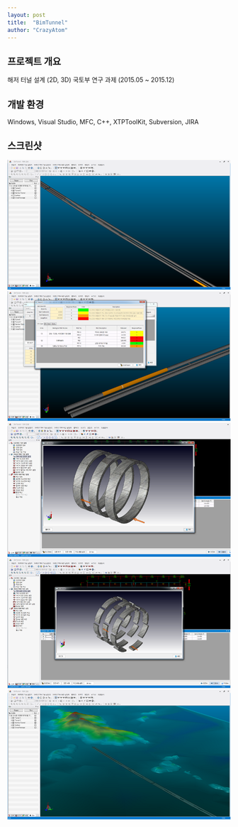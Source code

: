 ```yaml
---
layout: post
title:  "BimTunnel"
author: "CrazyAtom"
---
```


## 프로젝트 개요
해저 터널 설계 (2D, 3D) 국토부 연구 과제 (2015.05 ~ 2015.12)

## 개발 환경
Windows, Visual Studio, MFC, C++, XTPToolKit, Subversion, JIRA

## 스크린샷
![1](https://github.com/CrazyAtom/crazyatom.github.io/blob/master/_img/bimtunnel/1.png?raw=true)
![2](https://github.com/CrazyAtom/crazyatom.github.io/blob/master/_img/bimtunnel/2.png?raw=true)
![2](https://github.com/CrazyAtom/crazyatom.github.io/blob/master/_img/bimtunnel/3.png?raw=true)
![2](https://github.com/CrazyAtom/crazyatom.github.io/blob/master/_img/bimtunnel/4.png?raw=true)
![2](https://github.com/CrazyAtom/crazyatom.github.io/blob/master/_img/bimtunnel/5.png?raw=true)
